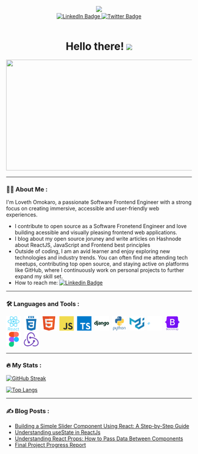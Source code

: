 <div id="header" align="center">
  <img src="https://media.giphy.com/media/rqd9R3yaDy16a8kDC1/giphy.gif" width="100"/>
  <div id="badges">
    <a href="https://www.linkedin.com/in/loveth-omokaro-4620b9122">
      <img src="https://img.shields.io/badge/LinkedIn-blue?style=for-the-badge&logo=linkedin&logoColor=white" alt="LinkedIn Badge"/>
    </a>
    <a href="https://twitter.com/lovelyfin00">
      <img src="https://img.shields.io/badge/Twitter-blue?style=for-the-badge&logo=twitter&logoColor=white" alt="Twitter Badge"/>
    </a>
  </div>
  <img src="https://komarev.com/ghpvc/?username=Lovelyfin00&style=flat-square&color=blue" alt=""/>
  <h1>
    Hello there!
    <img src="https://media.giphy.com/media/hvRJCLFzcasrR4ia7z/giphy.gif" width="30px"/>
</h1>
</div>
<div align="center">
  <img src="https://media.giphy.com/media/dWesBcTLavkZuG35MI/giphy.gif" width="600" height="300"/>
</div>
<hr/>

### :woman_technologist: About Me :
I'm Loveth Omokaro, a passionate Software Frontend Engineer with a strong focus on creating immersive, accessible and user-friendly web experiences. 
- I contribute to open source as a Software Fronetend Engineer and love building acessible and visually pleasing frontend web applications.
- I blog about my open source joruney and write articles on Hashnode about ReactJS, JavaScript and Frontend best principles
- Outside of coding, I am an avid learner and enjoy exploring new technologies and industry trends. You can often find me attending tech meetups, contributing top open source, and staying active on platforms like GitHub, where I continuously work on personal projects to further expand my skill set.
- How to reach me: [![Linkedin Badge](https://img.shields.io/badge/-kakbar-blue?style=flat&logo=Linkedin&logoColor=white)](https://www.linkedin.com/in/loveth-omokaro-4620b9122)
<hr/>

### :hammer_and_wrench: Languages and Tools :<div>
  <img src="https://github.com/devicons/devicon/blob/master/icons/react/react-original-wordmark.svg" title="React" alt="React" width="40" height="40"/>&nbsp;
  <img src="https://github.com/devicons/devicon/blob/master/icons/css3/css3-plain-wordmark.svg"  title="CSS3" alt="CSS" width="40" height="40"/>&nbsp;
  <img src="https://github.com/devicons/devicon/blob/master/icons/html5/html5-original.svg" title="HTML5" alt="HTML" width="40" height="40"/>&nbsp;
  <img src="https://github.com/devicons/devicon/blob/master/icons/javascript/javascript-original.svg" title="JavaScript" alt="JavaScript" width="40" height="40"/>&nbsp;
  <img src="https://github.com/devicons/devicon/blob/master/icons/typescript/typescript-original.svg" title="TypeScript" alt="TypeScript" width="40" height="40"/>&nbsp;
  <img src="https://github.com/devicons/devicon/blob/master/icons/django/django-plain-wordmark.svg" title="Django" alt="Django" width="40" height="40"/>&nbsp;
  <img src="https://github.com/devicons/devicon/blob/master/icons/python/python-original-wordmark.svg" title="Python" alt="Python" width="40" height="40"/>&nbsp;
  <img src="https://github.com/devicons/devicon/blob/master/icons/materialui/materialui-original.svg" title="Material UI" alt="Material UI" width="40" height="40"/>&nbsp;
  <img src="https://github.com/devicons/devicon/blob/master/icons/tailwindcss/tailwindcss-original-wordmark.svg" alt="Tailwind" width="40" height="40"/>&nbsp;
  <img src="https://github.com/devicons/devicon/blob/master/icons/bootstrap/bootstrap-original-wordmark.svg" title="Boostrap" alt="Bootstrap" width="40" height="40"/>&nbsp;
  <img src="https://github.com/devicons/devicon/blob/master/icons/figma/figma-original.svg" title="Figma" alt="Figma" width="40" height="40"/>&nbsp;
  <img src="https://github.com/devicons/devicon/blob/master/icons/redux/redux-original.svg" title="Redux" alt="Redux " width="40" height="40"/>&nbsp;
</div>

<hr/>

### :fire: My Stats :

[![GitHub Streak](http://github-readme-streak-stats.herokuapp.com?user=Lovelyfin00&theme=light&background=FFFFFF)](https://git.io/streak-stats)

[![Top Langs](https://github-readme-stats.vercel.app/api/top-langs/?username=Lovelyfin00&layout=compact&theme=vision-friendly-light)](https://github.com/anuraghazra/github-readme-stats)

<hr/>

### :writing_hand: Blog Posts :

<!-- BLOG-POST-LIST:START -->
- [Building a Simple Slider Component Using React: A Step-by-Step Guide](https://lovethomokaro.hashnode.dev/building-a-simple-slider-component-using-react-a-step-by-step-guide)
- [Understanding useState in ReactJs](https://lovethomokaro.hashnode.dev/understanding-usestate-in-reactjs)
- [Understanding React Props: How to Pass Data Between Components](https://lovethomokaro.hashnode.dev/understanding-react-props-how-to-pass-data-between-components)
- [Final Project Progress Report](https://lovethomokaro.hashnode.dev/final-project-progress-report)
<!-- BLOG-POST-LIST:END -->
